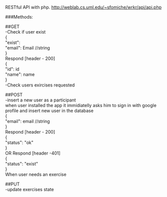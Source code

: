 RESTful API with php. 
http://weblab.cs.uml.edu/~sfomiche/wrkr/api/api.php

###Methods:

##GET  
-Check if user exist  
{  
"exist":  
"email": Email  //string  
}  
Respond [header - 200]  
{  
"id": id  
"name": name  
}  
-Check users exircises requested   





##POST  
-insert a new user as a participant  
when user installed the app it immidiatelly asks him to sign in with google profile and insert new user in the database  
{  
"email": email  //string  
}  
Respond [header - 200]  
{  
"status": "ok"  
}  
OR Respond [header -401]  
{  
"status": "exist"  
}  
When user needs an exercise  




##PUT  
-update exercises state  

